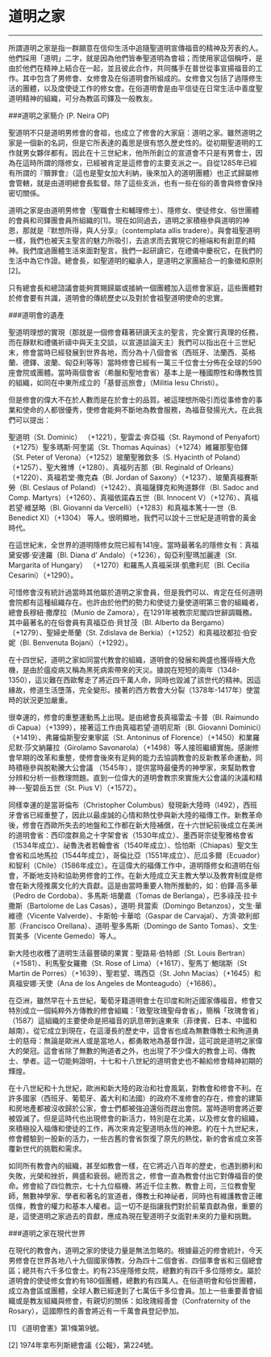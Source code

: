 道明之家
=========

-------
所謂道明之家是指一群願意在信仰生活中追隨聖道明宣傳福音的精神及芳表的人。他們採用「道明」二字，就是因為他們皆奉聖道明為會祖；而使用家這個稱呼，是由於他們在精神上結合在一起，並且彼此合作，共同攜手在普世從事宣揚福音的工作。其中包含了男修會、女修會及在俗道明會所組成的。女修會又包括了過隱修生活的團體，以及度使徒工作的修女會。在俗道明會是由平信徒在日常生活中善度聖道明精神的組織，可分為教區司鐸及一般教友。

###道明之家簡介 (P. Neira OP)

聖道明不只是道明男修會的會祖，也成立了修會的大家庭：道明之家。雖然道明之家是一個新的名詞，但是它所表達的義思是很有悠久歷史性的。從初期聖道明的工作就男女夥伴都有。因此在十三世紀末，他所所創立的宣道會不只是有男會士，因為在這時所謂的隱修女，已經被肯定是這修會的主要支派之一。自從1285年已經有所謂的『贖罪會』（這也是聖女加大利納，後來加入的道明團體）也正式歸屬修會管轄，就是由道明總會長監督。除了這些支派，也有一些在俗的善會與修會保持密切關係。

道明之家是由道明男修會（聖職會士和輔理修士）、隱修女、使徒修女、俗世團體的會員和司鐸團會員所組織的[1]。現在如同過去，道明之家積極參與道明的神恩，那就是『默想所得，與人分享』（contemplata allis tradere）。與會祖聖道明一樣，我們也被天主聖言的魅力所吸引，去追求而去實現它的極端和有創意的精神。我們度過團體生活來面對聖言，我們一起研讀它，在禮儀中慶祝它，在我們的生活中為它作證。總會長，如聖道明的繼承人，是道明之家團結合一的象徵和原則[2]。

只有總會長和總諮議會能夠賞賜歸屬或接納一個團體加入這修會家庭，這些團體對於修會要有共識，道明會的傳統歷史以及對於會祖聖道明使命的忠實。

###道明會的遺產

聖道明理想的實現（那就是一個修會藉著研讀天主的聖言，完全實行真理的任務，而在靜默和禮儀祈禱中與天主交談，以宣道談論天主）我們可以指出在十三世紀末，修會當時已經發展到世界各地，而分為十八個會省（西班牙、法蘭西、英格蘭、德鐸、波蘭、匈亞利等等）當時修會已經有一萬三千位會士分佈在全球的590座會院或團體。當時兩個會省（希臘和聖地會省）基本上是一種國際性和傳教性質的組織，如同在中東所成立的「基督巡旅會」（Militia Iesu Christi）。

但是修會的偉大不在於人數而是在於會士的品質。被這理想所吸引而從事修會的事業和使命的人都很優秀，使修會能夠不斷地為教會服務，為福音發揚光大。在此我們可以提出：

聖道明（St. Dominic） （+1221），聖雷孟‧奔亞福（St. Raymond of Penyafort）（+1275）聖多瑪斯‧阿奎諾（St. Thomas Aquinas）（+1274）維羅那聖伯鐸（St. Peter of Verona）（+1252）玻蘭聖雅欽多（S. Hyacinth of Poland）（+1257）、聖大雅博（+1280）、真福列吉那（Bl. Reginald of Orleans）（+1220）、真福若堂‧撒克森（Bl. Jordan of Saxony）（+1237）、玻蘭真福賽斯勞（Bl. Ceslaus of Poland）（+1242）、真福薩鐸克和殉道夥伴（Bl. Sadoc and Comp. Martyrs）（+1260）、真福依諾森五世（Bl. Innocent V）（+1276）、真福若望‧維瑟略（Bl. Giovanni da Vercelli）（+1283）和真福本篤十一世（B. Benedict XI）（+1304） 等人。很明顯地，我們可以說十三世紀是道明會的黃金時代。

在這世紀末，全世界的道明隱修女院已經有141座。當時最著名的隱修女有：真福黛安娜‧安達羅（Bl. Diana d’ Andalo）（+1236），匈亞利聖瑪加麗達（St. Margarita of Hungary） （+1270）和羅馬人真福采琪‧凱撒利尼（Bl. Cecilia Cesarini）（+1290）。

可惜修會沒有統計過當時其他屬於道明之家會員，但是我們可以、肯定在任何道明會院都有這種組織存在。也許由於他們的勢力和使徒力量使道明第三會的組織者，總會長穆紐‧撒摩拉（Munio de Zamora），在1291年被教宗尼閣四世辭調職務。其中最著名的在俗會員有真福亞伯‧貝甘茂（Bl. Alberto da Bergamo）（+1279）、聖婦史蒂蘭（St. Zdislava de Berkia）（+1252）和真福玟都拉‧伯安妮（Bl. Benvenuta Bojani）（+1292）。

在十四世紀，道明之家如同當代教會的組織，道明會的發展和興盛也獲得極大危機，是由於瘟疫病又稱為黑死病索帶來的天災。據說在短短的兩年（1348-1350），這災難在西歐奪走了將近四千萬人命，同時也毀滅了該世代的精神。因這緣故，修道生活墮落，完全變形。接著的西方教會大分裂（1378年-1417年）使當時的狀況更加嚴重。

很幸運的，修會的重整運動馬上出現。是由總會長真福雷孟‧卡普（Bl. Raimundo di Capua）（+1399），接著這工作由真福若望‧道明尼斯（Bl. Giovanni Dominici）（+1419）、弗羅倫斯聖安東寧諾（St. Antoninus of Florence）（+1450）和業羅尼默‧莎文納羅拉（Girolamo Savonarola）（+1498）等人接班繼續實施。感謝修會早期的改革和重整，使修會後來有足夠的能力去協調教會的反新教革命運動，同時積極參與脫勒騰大公會議 （1545年），提供當時最優秀的神學家，來幫助教會分辨和分析一些教理問題。直到一位偉大的道明會教宗來實施大公會議的決議和精神---聖碧岳五世（St. Pius V）（+1572）。

同樣幸運的是當哥倫布（Christopher Columbus）發現新大陸時（l492），西班牙會省已經重整了，因此以最虔誠的心情和熱忱參與新大陸的福傳工作。新教革命後，修會在西歐所失去的地盤和工作都在新大陸補償，在十六世紀前後成立在美洲的道明會省：西印度群島之十字架會省（1530年成立）、墨西哥宗徒聖雅格會省（1534年成立）、祕魯洗者若翰會省（1540年成立）、恰怕斯（Chiapas）聖文生會省和瓜地馬拉（1544年成立），哥倫比亞（1551年成立）、厄瓜多爾（Ecuador）和智利（Chile）（1586年成立）。在這偉大的福傳工作中，道明隱修女和道明在俗會，不斷地支持和協助男修會的工作。在新大陸成立天主教大學以及教育制度是修會在新大陸推廣文化的大貢獻。這是由當時重要人物所推動的，如：伯鐸‧高多華（Pedro de Cordoba）、多馬斯‧培蘭嘉（Tomas de Berlanga），巴多祿茂‧拉卡撒斯（Bartolome de Las Casas），道明‧貝當索（Domingo Betanzos），文生‧華維德（Vicente Valverde）、卡斯帕‧卡華哈（Gaspar de Carvajal）、方濟‧歐利郎那（Francisco Orellana）、道明‧聖多馬斯（Domingo de Santo Tomas）、文生‧賀美多（Vicente Gemedo）等人。

新大陸也收穫了道明生活最豐碩的果實：聖路易‧伯特郎（St. Louis Bertran）（+1581）、利馬聖女羅撒（St. Rose of Lima）（+1617）、聖馬丁‧鮑瑞斯（St Martin de Porres）（+1639）、聖若望、瑪西亞（St. John Macias）（+1645）和真福安娜‧天使（Ana de los Angeles de Monteagudo）（+1686）。

在亞洲，雖然早在十五世紀，葡萄牙籍道明會士在印度和附近國家傳福音。修會又特別成立一個純粹外方傳教的修會組織：「致聖玫瑰聖母會省」，簡稱「玫瑰會省」（1587）這組織的主要使命是把福音的訊息帶到遠東來（菲律賓、日本、中國和越南）。從它成立到現在，在這漫長的歷史中，這會省也成為無數傳教士和殉道勇士的慈母：無論是歐洲人或是當地人，都勇敢地為基督作證，這可說是道明之家偉大的榮冠。這會省除了無數的殉道者之外，也出現了不少偉大的教會上司、傳教士、學者。這一切能夠證明，十七和十八世紀的道明會史也不輸給修會精神初期的輝煌。

在十八世紀和十九世紀，歐洲和新大陸的政治和社會風氣，對教會和修會不利。在許多國家（西班牙、葡萄牙、義大利和法國）的政府不准修會的存在，修會的建築和房地產都被沒收歸於公家，會士們都被強迫還俗而趕出會院。當時道明會將近要被毀滅了。但是這時代也出現修會的新活力，特別是在北美，以及修女會的組織，來積極投入福傳和使徒的工作，再次來肯定聖道明永恆的神恩。約在十九世紀末，修會體驗到一股新的活力，一些古舊的會省恢復了原先的熱忱，新的會省成立來答覆新世代的挑戰和需求。

如同所有教會內的組織，甚至如教會一樣，在它將近八百年的歷史，也遇到勝利和失敗，光榮和挫折，興盛和衰弱。總而言之，修會一直為教會付出它對傳福音的使命。修會給了四位教宗，七十九位樞機、將近千位主教、教會上司，三位教會聖師，無數神學家、學者和著名的宣道者，傳教士和神祕者，同時也有維護教會正確信條，教會的權力和基本人權者。這一切不是指讓我們對於前輩貢獻為傲，重要的是，這使道明之家過去的貢獻，應成為現在聖道明子女面對未來的力量和挑戰。

###道明之家在現代世界

在現代的教會內，道明之家的使徒力量是無法忽略的。根據最近的修會統計，今天男修會在世界各地八十九個國家傳教，分為四十二個會省、四個準會省和三個總會區；總共有六千多位會士。約有235座隱修女院，總數約有四千多位隱修女。屬於道明會的使徒修女會約有180個團體，總數約有四萬人。在俗道明會和俗世團體，成立為會區或團體，全球人數已經達到了七萬伍千多位會員。加上一些重要善會組織或是教友組織與修會，有親切的關係：如玫瑰經善會（Confraternity of the Rosary），這國際性的善會將近有一千萬會員登記參加。

 [1] 《道明會憲》第1條第9號。

[2] 1974年拿布列斯總會議《公報》，第224號。